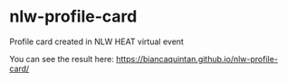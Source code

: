 # nlw-profile-card
Profile card created in NLW HEAT virtual event

You can see the result here: https://biancaquintan.github.io/nlw-profile-card/
